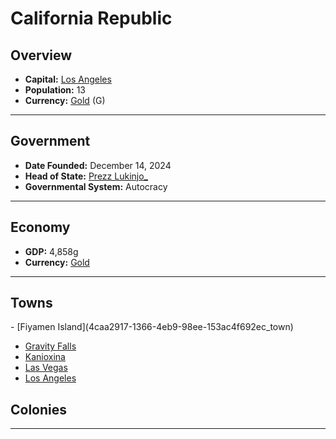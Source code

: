 <!--UNDEDITED FILE, remove this entire line if this file has been edited!-->
# <!--NAME-->California Republic<!--NAME-->

## Overview

- **Capital:** <!--CAPITAL_LINK-->[Los Angeles](d054a71e-aa10-4733-a3e8-03e67613e5fe_town)<!--CAPITAL_LINK-->
- **Population:** <!--POPULATION-->13<!--POPULATION-->
- **Currency:** <!--CURRENCY_LINK-->[Gold](Gold_currency)<!--CURRENCY_LINK--> (<!--CURRENCY_ABV-->G<!--CURRENCY_ABV-->)

---

## Government

- **Date Founded:** <!--FOUNDED-->December 14, 2024<!--FOUNDED-->
- **Head of State:** <!--LEADER_TITLE_LINK-->[Prezz Lukinjo_](Lukinjo__user)<!--LEADER_TITLE_LINK-->
- **Governmental System:** <!--GOVERNMENT-->Autocracy<!--GOVERNMENT-->

---

## Economy

- **GDP:** <!--GDP-->4,858g<!--GDP-->
- **Currency:** <!--CURRENCY_LINK-->[Gold](Gold_currency)<!--CURRENCY_LINK-->

---

## Towns

<!--TOWNS-->- [Fiyamen Island](4caa2917-1366-4eb9-98ee-153ac4f692ec_town)
- [Gravity Falls](fdade99e-5566-48b8-a3de-e65762384040_town)
- [Kanioxina](d42b9421-205b-4b3b-9095-15278e57f95f_town)
- [Las Vegas](b9423838-fd17-4c5b-bf34-87cc4ff5b526_town)
- [Los Angeles](d054a71e-aa10-4733-a3e8-03e67613e5fe_town)<!--TOWNS-->

## Colonies

<!--COLONIES--><!--COLONIES-->

---